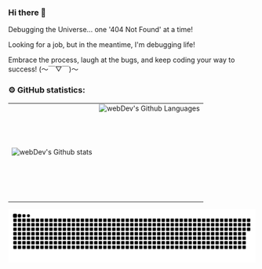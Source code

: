 ### Hi there 👋

Debugging the Universe... one '404 Not Found' at a time!

Looking for a job, but in the meantime, I'm debugging life!

Embrace the process, laugh at the bugs, and keep coding your way to success! (～￣▽￣)～

### ⚙️ GitHub statistics:

<table>
  <tr>
    <td>
      <img align="left" src="http://github-readme-streak-stats.herokuapp.com?user=StudentFPW&theme=dark&background=000000" alt="webDev's Github stats" />
    </td>
    <td>
      <img height="195px" align="right" alt="webDev's Github Languages" src="https://github-readme-stats-sigma-five.vercel.app/api/top-langs/?username=StudentFPW&layout=compact&theme=vision-friendly-dark" />
    </td>
  </tr>
</table>

<p align="center">
 <img width="600" src="./github-snake.svg" alt="snake"/>
</p>

<!--
**StudentFPW/StudentFPW** is a ✨ _special_ ✨ repository because its `README.md` (this file) appears on your GitHub profile.

Here are some ideas to get you started:

- 🔭 I’m currently working on ...
- 🌱 I’m currently learning ...
- 👯 I’m looking to collaborate on ...
- 🤔 I’m looking for help with ...
- 💬 Ask me about ...
- 📫 How to reach me: ...
- 😄 Pronouns: ...
- ⚡ Fun fact: ...
-->

